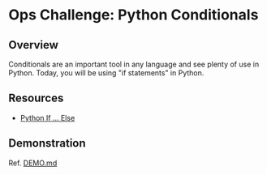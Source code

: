 # Ops Challenge: Python Conditionals

## Overview

Conditionals are an important tool in any language and see plenty of use in Python. Today, you will be using "if statements" in Python.

## Resources

- [Python If ... Else](https://www.w3schools.com/python/python_conditions.asp)

## Demonstration

Ref. [DEMO.md](DEMO.md)
